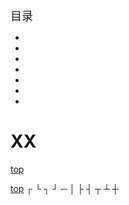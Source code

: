 <span id="catalog"></span>

<span style='font-size:18px'>目录<span>

- [](#)
- [](#)
- [](#)
- [](#)
- [](#)
- [](#)
- [](#)


# XX
[top](#catalog)


[top](#catalog)
┌ └ ┐ ┘ ─ │ ├ ┤ ┬ ┴ ┼